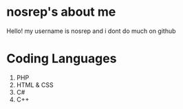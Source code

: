 # nosrep's about me
Hello! my username is nosrep and i dont do much on github
# Coding Languages
1. PHP 
2. HTML & CSS
3. C#
4. C++
